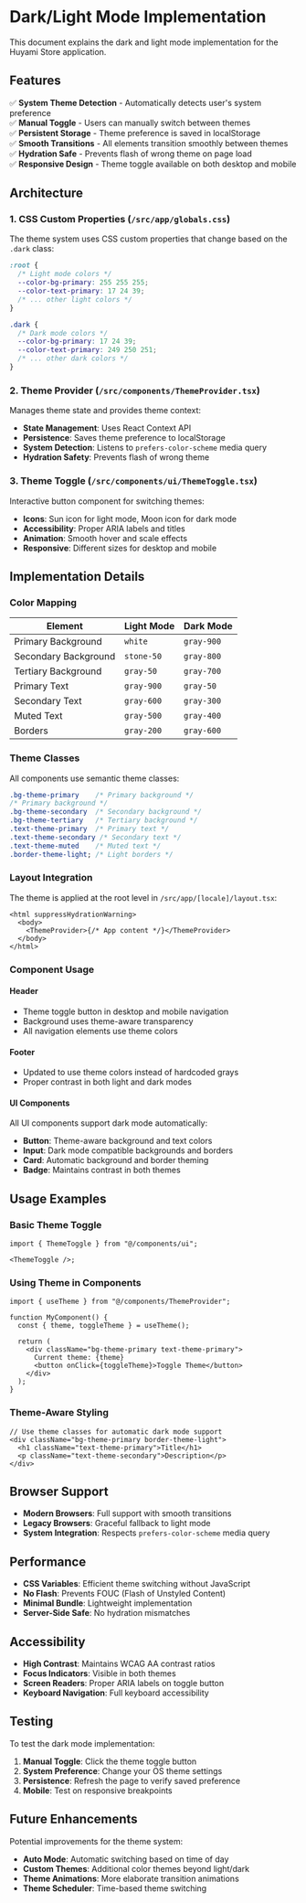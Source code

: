 # Dark/Light Mode Implementation

This document explains the dark and light mode implementation for the Huyami Store application.

## Features

✅ **System Theme Detection** - Automatically detects user's system preference  
✅ **Manual Toggle** - Users can manually switch between themes  
✅ **Persistent Storage** - Theme preference is saved in localStorage  
✅ **Smooth Transitions** - All elements transition smoothly between themes  
✅ **Hydration Safe** - Prevents flash of wrong theme on page load  
✅ **Responsive Design** - Theme toggle available on both desktop and mobile

## Architecture

### 1. CSS Custom Properties (`/src/app/globals.css`)

The theme system uses CSS custom properties that change based on the `.dark` class:

```css
:root {
  /* Light mode colors */
  --color-bg-primary: 255 255 255;
  --color-text-primary: 17 24 39;
  /* ... other light colors */
}

.dark {
  /* Dark mode colors */
  --color-bg-primary: 17 24 39;
  --color-text-primary: 249 250 251;
  /* ... other dark colors */
}
```

### 2. Theme Provider (`/src/components/ThemeProvider.tsx`)

Manages theme state and provides theme context:

- **State Management**: Uses React Context API
- **Persistence**: Saves theme preference to localStorage
- **System Detection**: Listens to `prefers-color-scheme` media query
- **Hydration Safety**: Prevents flash of wrong theme

### 3. Theme Toggle (`/src/components/ui/ThemeToggle.tsx`)

Interactive button component for switching themes:

- **Icons**: Sun icon for light mode, Moon icon for dark mode
- **Accessibility**: Proper ARIA labels and titles
- **Animation**: Smooth hover and scale effects
- **Responsive**: Different sizes for desktop and mobile

## Implementation Details

### Color Mapping

| Element              | Light Mode | Dark Mode  |
| -------------------- | ---------- | ---------- |
| Primary Background   | `white`    | `gray-900` |
| Secondary Background | `stone-50` | `gray-800` |
| Tertiary Background  | `gray-50`  | `gray-700` |
| Primary Text         | `gray-900` | `gray-50`  |
| Secondary Text       | `gray-600` | `gray-300` |
| Muted Text           | `gray-500` | `gray-400` |
| Borders              | `gray-200` | `gray-600` |

### Theme Classes

All components use semantic theme classes:

```css
.bg-theme-primary    /* Primary background */
/* Primary background */
.bg-theme-secondary  /* Secondary background */
.bg-theme-tertiary   /* Tertiary background */
.text-theme-primary  /* Primary text */
.text-theme-secondary /* Secondary text */
.text-theme-muted    /* Muted text */
.border-theme-light; /* Light borders */
```

### Layout Integration

The theme is applied at the root level in `/src/app/[locale]/layout.tsx`:

```tsx
<html suppressHydrationWarning>
  <body>
    <ThemeProvider>{/* App content */}</ThemeProvider>
  </body>
</html>
```

### Component Usage

#### Header

- Theme toggle button in desktop and mobile navigation
- Background uses theme-aware transparency
- All navigation elements use theme colors

#### Footer

- Updated to use theme colors instead of hardcoded grays
- Proper contrast in both light and dark modes

#### UI Components

All UI components support dark mode automatically:

- **Button**: Theme-aware background and text colors
- **Input**: Dark mode compatible backgrounds and borders
- **Card**: Automatic background and border theming
- **Badge**: Maintains contrast in both themes

## Usage Examples

### Basic Theme Toggle

```tsx
import { ThemeToggle } from "@/components/ui";

<ThemeToggle />;
```

### Using Theme in Components

```tsx
import { useTheme } from "@/components/ThemeProvider";

function MyComponent() {
  const { theme, toggleTheme } = useTheme();

  return (
    <div className="bg-theme-primary text-theme-primary">
      Current theme: {theme}
      <button onClick={toggleTheme}>Toggle Theme</button>
    </div>
  );
}
```

### Theme-Aware Styling

```tsx
// Use theme classes for automatic dark mode support
<div className="bg-theme-primary border-theme-light">
  <h1 className="text-theme-primary">Title</h1>
  <p className="text-theme-secondary">Description</p>
</div>
```

## Browser Support

- **Modern Browsers**: Full support with smooth transitions
- **Legacy Browsers**: Graceful fallback to light mode
- **System Integration**: Respects `prefers-color-scheme` media query

## Performance

- **CSS Variables**: Efficient theme switching without JavaScript
- **No Flash**: Prevents FOUC (Flash of Unstyled Content)
- **Minimal Bundle**: Lightweight implementation
- **Server-Side Safe**: No hydration mismatches

## Accessibility

- **High Contrast**: Maintains WCAG AA contrast ratios
- **Focus Indicators**: Visible in both themes
- **Screen Readers**: Proper ARIA labels on toggle button
- **Keyboard Navigation**: Full keyboard accessibility

## Testing

To test the dark mode implementation:

1. **Manual Toggle**: Click the theme toggle button
2. **System Preference**: Change your OS theme settings
3. **Persistence**: Refresh the page to verify saved preference
4. **Mobile**: Test on responsive breakpoints

## Future Enhancements

Potential improvements for the theme system:

- **Auto Mode**: Automatic switching based on time of day
- **Custom Themes**: Additional color themes beyond light/dark
- **Theme Animations**: More elaborate transition animations
- **Theme Scheduler**: Time-based theme switching
